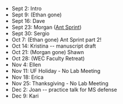 * Sept 2: Intro
* Sept 9: (Ethan gone)
* Sept 16: Dave
* Sept 23: Morgan ([Ant Sprint](https://github.com/weecology/lab-wiki/wiki/Ant-Sprint-Guidelines))
* Sept 30: Sergio
* Oct 7: (Ethan gone) Ant Sprint part 2! 
* Oct 14: Kristina -- manuscript draft
* Oct 21: (Morgan gone) Shawn
* Oct 28: (WEC Faculty Retreat)
* Nov 4:  Ellen
* Nov 11: UF Holiday - No Lab Meeting
* Nov 18: Erica
* Nov 25: Thanksgiving - No Lab Meeting
* Dec 2: Joan -- practice talk for MS defense
* Dec 9: Kari